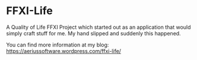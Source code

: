 # FFXI-Life
A Quality of Life FFXI Project which started out as an application that would simply craft stuff for me. My hand slipped and suddenly this happened.

You can find more information at my blog:
https://aeriussoftware.wordpress.com/ffxi-life/
